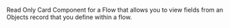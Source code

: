 Read Only Card Component for a Flow that allows you to view fields from an Objects record that you define within a flow.
